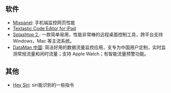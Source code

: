 ## 软件
- [Mixpanel](https://itunes.apple.com/us/app/mixpanel/id1032086092?mt=8&utm_source=next.36kr.com): 手机端监控网页性能
- [Textastic Code Editor for iPad](https://itunes.apple.com/cn/app/textastic-code-editor-for/id383577124?mt=8)
- [Splashtop 2 ](): 一款简单易用，性能非常棒的远程桌面控制工具，跨平台支持 Windows，Mac 等主流系统。
- [DataMan 中国](): 简洁好用的数据流量监控应用，支专为中国用户定制，实时监测常规流量和闲时流量；支持 Apple Watch；有智能流量预警功能。

## 其他
- [Hey Siri](https://hey-siri.io/): siri能识别的一些指令